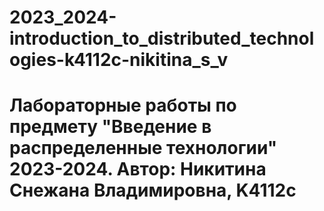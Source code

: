 # 2023_2024-introduction_to_distributed_technologies-k4112c-nikitina_s_v

# Лабораторные работы по предмету "Введение в распределенные технологии" 2023-2024. Автор: Никитина Снежана Владимировна, K4112c
